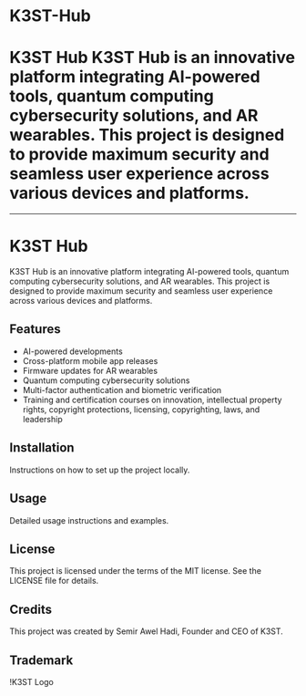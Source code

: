 # K3ST-Hub
# K3ST Hub  K3ST Hub is an innovative platform integrating AI-powered tools, quantum computing cybersecurity solutions, and AR wearables. This project is designed to provide maximum security and seamless user experience across various devices and platforms. 
------------------------------
# K3ST Hub

K3ST Hub is an innovative platform integrating AI-powered tools, quantum computing cybersecurity solutions, and AR wearables. This project is designed to provide maximum security and seamless user experience across various devices and platforms.

## Features
- AI-powered developments
- Cross-platform mobile app releases
- Firmware updates for AR wearables
- Quantum computing cybersecurity solutions
- Multi-factor authentication and biometric verification
- Training and certification courses on innovation, intellectual property rights, copyright protections, licensing, copyrighting, laws, and leadership

## Installation
Instructions on how to set up the project locally.

## Usage
Detailed usage instructions and examples.

## License
This project is licensed under the terms of the MIT license. See the LICENSE file for details.

## Credits
This project was created by Semir Awel Hadi, Founder and CEO of K3ST.

## Trademark
!K3ST Logo
